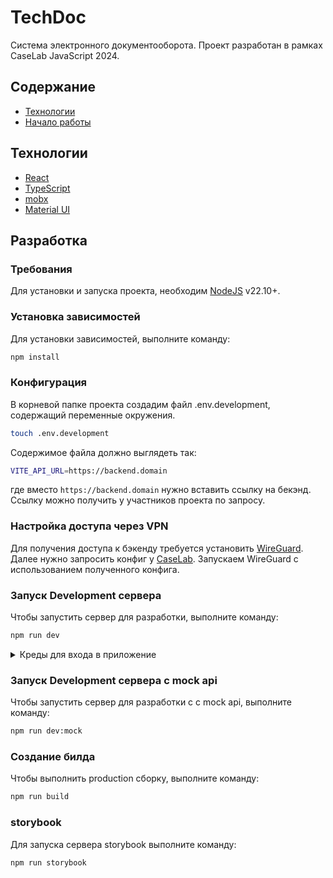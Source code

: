 # TechDoc

Система электронного документооборота.
Проект разработан в рамках CaseLab JavaScript 2024.

## Содержание

- [Технологии](#технологии)
- [Начало работы](#начало-работы)

## Технологии

- [React](https://www.react.dev/)
- [TypeScript](https://www.typescriptlang.org/)
- [mobx](https://mobx.js.org/)
- [Material UI](https://mui.com/)

## Разработка

### Требования

Для установки и запуска проекта, необходим [NodeJS](https://nodejs.org/) v22.10+.

### Установка зависимостей

Для установки зависимостей, выполните команду:

```sh
npm install
```

### Конфигурация

В корневой папке проекта создадим файл .env.development, содержащий переменные окружения.

```sh
touch .env.development
```

Содержимое файла должно выглядеть так:

```sh
VITE_API_URL=https://backend.domain
```

где вместо `https://backend.domain` нужно вставить ссылку на бекэнд. Ссылку можно получить у участников проекта по запросу.

### Настройка доступа через VPN

Для получения доступа к бэкенду требуется установить [WireGuard](https://www.wireguard.com/install/). Далее нужно запросить конфиг у [CaseLab](https://github.com/CaseLabJS).
Запускаем WireGuard c использованием полученного конфига.

### Запуск Development сервера

Чтобы запустить сервер для разработки, выполните команду:

```sh
npm run dev
```

<details>

<summary>Креды для входа в приложение</summary>

```
email:admin
password:admin
```

</details>

### Запуск Development сервера c mock api

Чтобы запустить сервер для разработки c c mock api, выполните команду:

```sh
npm run dev:mock
```

### Создание билда

Чтобы выполнить production сборку, выполните команду:

```sh
npm run build
```

### storybook

Для запуска сервера storybook выполните команду:

```sh
npm run storybook
```
